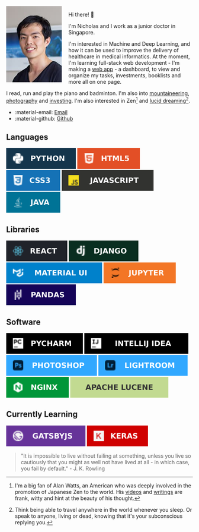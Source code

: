 <img style="max-width: min(30vw, 150px);float:left; margin-right: 18px" src="/static/images/profile.jpg" alt="Profile"/>

Hi there! :wave:

I'm Nicholas and I work as a junior doctor in Singapore.

I'm interested in Machine and Deep Learning, and how it can be used to improve the delivery of healthcare in medical informatics. At the moment, I'm learning full-stack web development - I'm making a [web app](https://app.nicholaslyz.com) -  a dashboard, to view and organize my tasks, investments, booklists and more all on one page.

I read, run and play the piano and badminton. I'm also into <u>[mountaineering](mountaineering.md)</u>, <u>[photography](photography.md)</u> and <u>[investing](blog-posts/2020-11-30-getting-started-with-investing.md)</u>. I'm also interested in Zen[^alan-watts] and [lucid dreaming](https://www.reddit.com/r/LucidDreaming/comments/73ih3x/start_here_beginner_guides_faqs_and_resources/)[^lucid-dreaming].

* :material-email: [Email](mailto:me@nicholaslyz.com) 
* :material-github: [Github](https://github.com/extrange/)

## Languages
![](static/images/badges/python.svg)
![](static/images/badges/html5.svg)
![](static/images/badges/css3.svg)
![](static/images/badges/js.svg)
![](static/images/badges/java.svg)

## Libraries
![](static/images/badges/react.svg)
![](static/images/badges/django.svg)
![](static/images/badges/material-ui.svg)
![](static/images/badges/jupyter.svg)
![](static/images/badges/pandas.svg)

## Software
![](static/images/badges/pycharm.svg)
![](static/images/badges/intellij-idea.svg)
![](static/images/badges/photoshop.svg)
![](static/images/badges/lightroom.svg)
![](static/images/badges/nginx.svg)
![](static/images/badges/apache-lucene.svg) 

## Currently Learning
![](static/images/badges/gatsbyjs.svg)
![](static/images/badges/keras.svg)

> "It is impossible to live without failing at something, unless you live so cautiously that you might as well not have lived at all - in which case, you fail by default." - J. K. Rowling


[^alan-watts]: I'm a big fan of Alan Watts, an American who was deeply involved in the promotion of Japanese Zen to the world. His [videos](https://www.youtube.com/watch?v=khOaAHK7efc) and [writings](https://www.goodreads.com/book/show/514210.The_Way_of_Zen) are frank, witty and hint at the beauty of his thought.
[^lucid-dreaming]: Think being able to travel anywhere in the world whenever you sleep. Or speak to anyone, living or dead, knowing that it's your subconscious replying you.